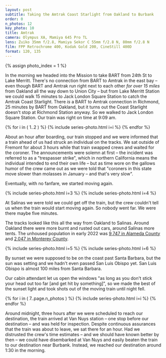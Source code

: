 ```yaml
---
layout: post
subtitle: Taking the Amtrak Coast Starlight from Oakland to Burbank
order: 0
n_photos: 12
key_photo: 10
title: Amtrak
camera: Olympus XA, Mamiya 645 Pro TL
lens: Zuiko 35mm f/2.8, Mamiya Sekor C 55mm f/2.8 N, 80mm f/2.8 N
film: FPP Retrochrome 400, Kodak Gold 200, CineStill 400D
format: 120, 135
---
```


{% assign photo_index = 1 %}

In the morning we headed into the Mission to take BART from 24th St to Lake Merritt. There's no connection from BART to Amtrak in the east bay – even though BART and Amtrak run right next to each other *for over 15 miles* from Oakland all the way down to Union City – but from Lake Merritt Station we could walk 15 minutes to Jack London Square Station to catch the Amtrak Coast Starlight. There *is* a BART to Amtrak connection in Richmond, 25 minutes by BART from Oakland, but it turns out the Coast Starlight doesn't stop at Richmond Station anyway. So we walked to Jack London Square Station. Our train was right on time at 9:09 am.

{% for i in ( 1..2 ) %}
  {% include series-photo.html i=i %}
{% endfor %}

About an hour after boarding, our train stopped and we were informed that a train ahead of us had struck an individual on the tracks. We sat outside of Fremont for about 3 hours while that train swapped crews and waited for the coroner. The announcements were solemn at first – the incident was referred to as a "trespasser strike", which in northern California means the individual intended to end their own life – but as time wore on the gallows humor of the crew came out as we were told that "coroners in this state move slower than molasses in January – and that's very slow".

Eventually, with no fanfare, we started moving again.

{% include series-photo.html i=3 %}
{% include series-photo.html i=4 %}

At Salinas we were told we could get off the train, but the crew couldn't tell us when the train would start moving again. So nobody went far. We were there maybe five minutes.

The tracks looked like this all the way from Oakland to Salinas. Around Oakland there were more burnt and rusted out cars, around Salinas more tents. The unhoused population in early 2022 was [9,747 in Alameda County](https://everyonehome.org/main/continuum-of-care/everyone-counts/) and [2,047 in Monterey County](https://localnewsmatters.org/2022/07/19/halving-homelessness-monterey-county-leaders-outline-5-year-goal-during-summit/).

{% include series-photo.html i=5 %}
{% include series-photo.html i=6 %}

By sunset we were supposed to be on the coast past Santa Barbara, but the sun was setting and we hadn't even passed San Luis Obispo yet. San Luis Obispo is almost 100 miles from Santa Barbara.

Our cabin attendant let us open the windows "as long as you don't stick your head out too far [and get hit by something]", so we made the best of the sunset light and took shots out of the moving train until night fell.

{% for i in ( 7..page.n_photos ) %}
  {% include series-photo.html i=i %}
{% endfor %}

Around midnight, three hours after we were scheduled to reach our destination, the train arrived at Van Nuys station – one stop before our destination – and was held for inspection. Despite continuous assurances that the train was about to leave, we sat there for an hour. Had we distrusted the crew's time estimates – and we should have known better by then – we could have disembarked at Van Nuys and easily beaten the train to our destination near Burbank. Instead, we reached our destination around 1:30 in the morning.